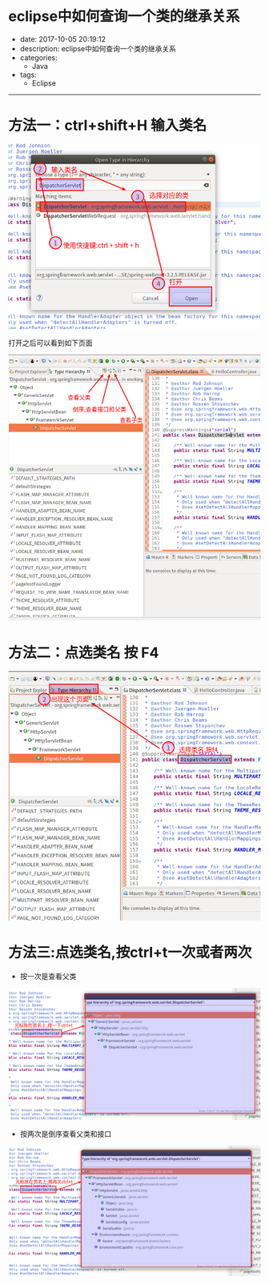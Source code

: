 #   eclipse中如何查询一个类的继承关系
+ date: 2017-10-05 20:19:12
+ description: eclipse中如何查询一个类的继承关系
+ categories:
  - Java
+ tags:
  - Eclipse
---
#   方法一：ctrl+shift+H 输入类名

![](../images/springmvc/20191005001.png)

打开之后可以看到如下页面

![](../images/springmvc/20191005002.png)

#   方法二：点选类名 按 F4

![](../images/springmvc/20191005003.png)

#   方法三:点选类名,按ctrl+t一次或者两次
+   按一次是查看父类

![](../images/springmvc/20191005004.png)

+   按两次是倒序查看父类和接口

![](../images/springmvc/20191005005.png)

